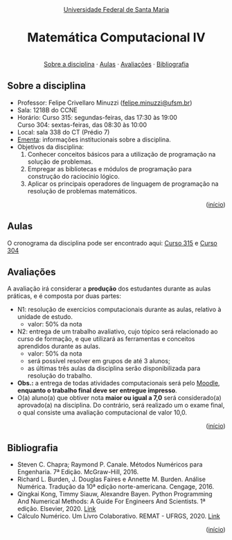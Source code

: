 <br /><a name="readme-top"></a>
<div align="center">
  <p align="center"><a href="http://www.ufsm.br/">Universidade Federal de Santa Maria</a></p>
  <h1 align="center">Matemática Computacional IV</h1>
  <p align="center">
    <br />
    <a href="#sobre-a-disciplina">Sobre a disciplina</a>
    ·
    <a href="#aulas">Aulas</a>
    ·
    <a href="#avaliações">Avaliações</a>
    ·
    <a href="#bibliografia">Bibliografia</a>
  </p>
</div>


## Sobre a disciplina
 - Professor: Felipe Crivellaro Minuzzi (felipe.minuzzi@ufsm.br)
 - Sala: 1218B do CCNE
 - Horário: Curso 315: segundas-feiras, das 17:30 às 19:00 <br>
            Curso 304: sextas-feiras, das 08:30 às 10:00
 - Local: sala 338 do CT (Prédio 7)
 - [Ementa](https://www.ufsm.br/ementario/disciplinas/UFSM00043): informações institucionais sobre a disciplina.
 - Objetivos da disciplina:
   1. Conhecer conceitos básicos para a utilização de programação na solução de problemas. 
   2. Empregar as bibliotecas e módulos de programação para construção do raciocínio lógico.
   3. Aplicar os principais operadores de linguagem de programação na resolução de problemas matemáticos.

<p align="right">(<a href="#readme-top">início</a>)</p>

## Aulas

O cronograma da disciplina pode ser encontrado aqui: [Curso 315](plano_ensino_mtm_comp_IV_10_315_202402.pdf) e [Curso 304](plano_ensino_mtm_comp_IV_10_304_202402.pdf)

## Avaliações

A avaliação irá considerar a **produção** dos estudantes durante as aulas práticas, e é composta por duas partes:

- N1: resolução de exercícios computacionais durante as aulas, relativo à unidade de estudo.
    - valor: 50% da nota
- N2: entrega de um trabalho avaliativo, cujo tópico será relacionado ao curso de formação, e que utilizará as ferramentas e conceitos aprendidos durante as aulas.
    - valor: 50% da nota
    - será possível resolver em grupos de até 3 alunos;
    - as últimas três aulas da disciplina serão disponibilizada para resolução do trabalho.
- **Obs.:** a entrega de todas atividades computacionais será pelo [Moodle](https://ead06.proj.ufsm.br/login/index.php), **enquanto o trabalho final deve ser entregue impresso**.
- O(a) aluno(a) que obtiver nota **maior ou igual a 7,0** será considerado(a) aprovado(a) na disciplina. Do contrário, será realizado um o exame final, o qual consiste uma avaliação computacional de valor 10,0.

<p align="right">(<a href="#readme-top">início</a>)</p>


## Bibliografia

- Steven C. Chapra; Raymond P. Canale. Métodos Numéricos para Engenharia. 7ª Edição. McGraw-Hill, 2016.
- Richard L. Burden, J. Douglas Faires e Annette M. Burden. Análise Numérica. Tradução da 10ª edição norte-americana. Cengage, 2016.
- Qingkai Kong, Timmy Siauw, Alexandre Bayen. Python Programming And Numerical Methods: A Guide For Engineers And Scientists. 1ª edição. Elsevier, 2020. [Link](https://pythonnumericalmethods.berkeley.edu/notebooks/Index.html)
- Cálculo Numérico. Um Livro Colaborativo. REMAT - UFRGS, 2020. [Link](https://www.ufrgs.br/reamat/CalculoNumerico/livro-py/main.html)
 
<p align="right">(<a href="#readme-top">início</a>)</p>
